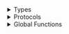<details>
<summary>Types</summary>

  - [CommonError](/CommonError)
  - [Dependency](/Dependency)
  - [SurfGenError](/SurfGenError)

</details>

<details>
<summary>Protocols</summary>

  - [FileProvider](/FileProvider)

</details>

<details>
<summary>Global Functions</summary>

  - [wrap(\_:message:)](/wrap\(_:message:\))

</details>
